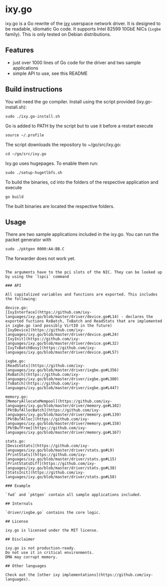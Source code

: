 # ixy.go

ixy.go is a Go rewrite of the [ixy](https://github.com/emmericp/ixy) userspace network driver.
It is designed to be readable, idiomatic Go code.
It supports Intel 82599 10GbE NICs (`ixgbe` family).
This is only tested on Debian distributions.

## Features

* just over 1000 lines of Go code for the driver and two sample applications
* simple API to use, see this README

## Build instructions

You will need the go compiler.
Install using the script provided (ixy.go-install.sh):

```
sudo ./ixy.go-install.sh
```

Go is added to PATH by the script but to use it before a restart execute

```
source ~/.profile
```

The script downloads the repository to ~/go/src/ixy.go:

```
cd ~/go/src/ixy.go
```

Ixy.go uses hugepages. To enable them run:

```
sudo ./setup-hugetlbfs.sh
```

To build the binaries, cd into the folders of the respective application and execute

```
go build
```

The built binaries are located the respective folders.


## Usage

There are two sample applications included in the ixy.go.
You can run the packet generator with

```
sudo ./pktgen 0000:AA:BB.C 
```

The forwarder does not work yet.
```

The arguments have to the pci slots of the NIC. They can be looked up by using the `lspci` command

### API

All capitalized variables and functions are exported. This includes the following:

device.go:
[IxyInterface](https://github.com/ixy-languages/ixy.go/blob/master/driver/device.go#L14) - declares the exported fuctions RxBatch, TxBatch and ReadStats that are implemented in ixgbe.go (and possibly VirtIO in the future)
[IxyDevice](https://github.com/ixy-languages/ixy.go/blob/master/driver/device.go#L24)
[IxyInit](https://github.com/ixy-languages/ixy.go/blob/master/driver/device.go#L32)
[IxyTxBatchBusy](https://github.com/ixy-languages/ixy.go/blob/master/driver/device.go#L57)

ixgbe.go:
[ReadStats](https://github.com/ixy-languages/ixy.go/blob/master/driver/ixgbe.go#L356)
[RxBatch](https://github.com/ixy-languages/ixy.go/blob/master/driver/ixgbe.go#L380)
[TxBatch](https://github.com/ixy-languages/ixy.go/blob/master/driver/ixgbe.go#L447)

memory.go:
[MemoryAllocateMempool](https://github.com/ixy-languages/ixy.go/blob/master/driver/memory.go#L102)
[PktBufAllocBatch](https://github.com/ixy-languages/ixy.go/blob/master/driver/memory.go#L139)
[PktBufAlloc](https://github.com/ixy-languages/ixy.go/blob/master/driver/memory.go#L158)
[PktBufFree](https://github.com/ixy-languages/ixy.go/blob/master/driver/memory.go#L167)

stats.go:
[DeviceStats](https://github.com/ixy-languages/ixy.go/blob/master/driver/stats.go#L9)
[PrintStats](https://github.com/ixy-languages/ixy.go/blob/master/driver/stats.go#L15)
[PrintStatsDiff](https://github.com/ixy-languages/ixy.go/blob/master/driver/stats.go#L38)
[StatsInit](https://github.com/ixy-languages/ixy.go/blob/master/driver/stats.go#L58)

### Example

`fwd` and `pktgen` contain all sample applications included.

## Internals

`driver/ixgbe.go` contains the core logic.

## License

ixy.go is licensed under the MIT license.

## Disclaimer

ixy.go is not production-ready.
Do not use it in critical environments.
DMA may corrupt memory.

## Other languages

Check out the [other ixy implementations](https://github.com/ixy-languages).

